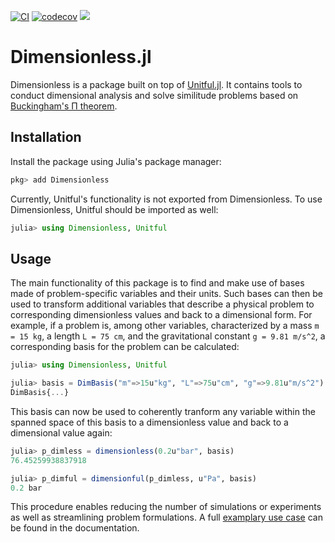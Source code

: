 [![CI](https://github.com/martinkosch/Dimensionless.jl/actions/workflows/CI.yml/badge.svg)](https://github.com/martinkosch/Dimensionless.jl/actions/workflows/CI.yml)
[![codecov](https://codecov.io/github/martinkosch/Dimensionless.jl/graph/badge.svg?token=G1SAGH9JWN)](https://codecov.io/github/martinkosch/Dimensionless.jl)
[![](https://img.shields.io/badge/docs-stable-blue.svg)](https://martinkosch.github.io/Dimensionless.jl/dev)

# Dimensionless.jl
Dimensionless is a package built on top of [Unitful.jl](https://github.com/PainterQubits/Unitful.jl). It contains tools to conduct dimensional analysis and solve similitude problems based on [Buckingham's Π theorem](https://en.wikipedia.org/wiki/Buckingham_%CF%80_theorem).

## Installation
Install the package using Julia's package manager:
```julia
pkg> add Dimensionless
```

Currently, Unitful's functionality is not exported from Dimensionless. To use Dimensionless, Unitful should be imported as well:
```julia
julia> using Dimensionless, Unitful
```

## Usage
The main functionality of this package is to find and make use of bases made of problem-specific variables and their units. Such bases can then be used to transform additional variables that describe a physical problem to corresponding dimensionless values and back to a dimensional form.
For example, if a problem is, among other variables, characterized by a mass ``m = 15 kg``, a length ``L = 75 cm``, and the gravitational constant ``g = 9.81 m/s^2``, a corresponding basis for the problem can be calculated:
```julia
julia> using Dimensionless, Unitful

julia> basis = DimBasis("m"=>15u"kg", "L"=>75u"cm", "g"=>9.81u"m/s^2")
DimBasis{...}
```
This basis can now be used to coherently tranform any variable within the spanned space of this basis to a dimensionless value and back to a dimensional value again:  
```julia
julia> p_dimless = dimensionless(0.2u"bar", basis)
76.45259938837918

julia> p_dimful = dimensionful(p_dimless, u"Pa", basis)
0.2 bar
```
This procedure enables reducing the number of simulations or experiments as well as streamlining problem formulations. A full [examplary use case](https://martinkosch.github.io/Dimensionless.jl/dev/example/) can be found in the documentation. 
